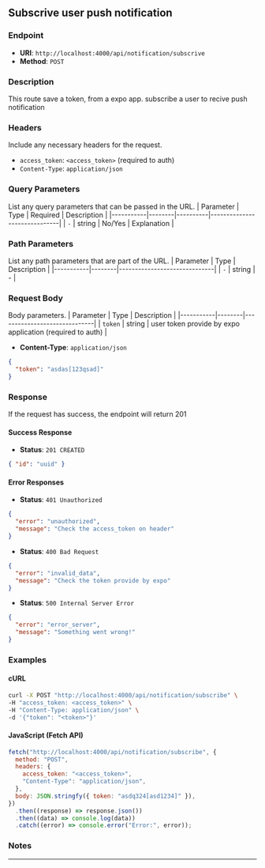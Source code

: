 ## **Subscrive user push notification**

### **Endpoint**

- **URI**: `http://localhost:4000/api/notification/subscrive`
- **Method**: `POST`

### **Description**

This route save a token, from a expo app.
subscribe a user to recive push notification

### **Headers**

Include any necessary headers for the request.

- `access_token`: `<access_token>` (required to auth)
- `Content-Type`: `application/json`

### **Query Parameters**

List any query parameters that can be passed in the URL.
| Parameter | Type | Required | Description |
|-----------|--------|----------|------------------------------|
| `-` | string | No/Yes | Explanation |

### **Path Parameters**

List any path parameters that are part of the URL.
| Parameter | Type | Description |
|-----------|--------|------------------------------|
| `-` | string | - |

### **Request Body**

Body parameters.
| Parameter | Type | Description |
|-----------|--------|------------------------------|
| `token` | string | user token provide by expo application (required to auth) |

- **Content-Type**: `application/json`

```json
{
  "token": "asdas[123qsad]"
}
```

### **Response**

If the request has success, the endpoint will return 201

#### **Success Response**

- **Status**: `201 CREATED`

```json
{ "id": "uuid" }
```

#### **Error Responses**

- **Status**: `401 Unauthorized`

```json
{
  "error": "unauthorized",
  "message": "Check the access_token on header"
}
```

- **Status**: `400 Bad Request`

```json
{
  "error": "invalid_data",
  "message": "Check the token provide by expo"
}
```

- **Status**: `500 Internal Server Error`

```json
{
  "error": "error_server",
  "message": "Something went wrong!"
}
```

### **Examples**

#### **cURL**

```bash
curl -X POST "http://localhost:4000/api/notification/subscribe" \
-H "access_token: <access_token>" \
-H "Content-Type: application/json" \
-d '{"token": "<token>"}'
```

#### **JavaScript (Fetch API)**

```javascript
fetch("http://localhost:4000/api/notification/subscribe", {
  method: "POST",
  headers: {
    access_token: "<access_token>",
    "Content-Type": "application/json",
  },
  body: JSON.stringfy({ token: "asdq324[asd1234]" }),
})
  .then((response) => response.json())
  .then((data) => console.log(data))
  .catch((error) => console.error("Error:", error));
```

### **Notes**

---
